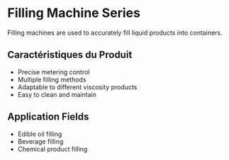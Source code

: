 # Filling Machine Series

Filling machines are used to accurately fill liquid products into containers.

## Caractéristiques du Produit

- Precise metering control
- Multiple filling methods
- Adaptable to different viscosity products
- Easy to clean and maintain

## Application Fields

- Edible oil filling
- Beverage filling
- Chemical product filling
